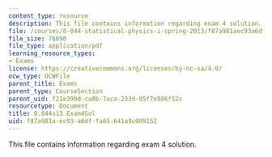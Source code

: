 ```yaml
---
content_type: resource
description: This file contains information regarding exam 4 solution.
file: /courses/8-044-statistical-physics-i-spring-2013/f87a981aec93a6dffa65641a9c009152_MIT8_044S14_exam4sol_04.pdf
file_size: 76890
file_type: application/pdf
learning_resource_types:
- Exams
license: https://creativecommons.org/licenses/by-nc-sa/4.0/
ocw_type: OCWFile
parent_title: Exams
parent_type: CourseSection
parent_uid: f21e39bd-ca8b-7aca-233d-05f7e986f52c
resourcetype: Document
title: 8.044s13 Exam4Sol
uid: f87a981a-ec93-a6df-fa65-641a9c009152
---
```

This file contains information regarding exam 4 solution.